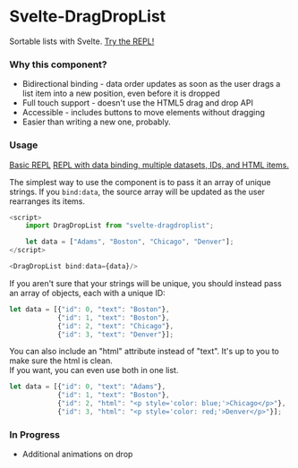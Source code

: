 # Svelte-DragDropList

Sortable lists with Svelte.  [Try the REPL!](https://svelte.dev/repl/915db3b3ed704fddb7ddfb64bcbc2624?version=3.22.2)

### Why this component?

* Bidirectional binding - data order updates as soon as the user drags a list item into a new position, even before it is dropped
* Full touch support - doesn't use the HTML5 drag and drop API
* Accessible - includes buttons to move elements without dragging
* Easier than writing a new one, probably.

### Usage

[Basic REPL](https://svelte.dev/repl/6fb61b9868734493aec65eb53dc1a4bd?version=3.22.2)
[REPL with data binding, multiple datasets, IDs, and HTML items.](https://svelte.dev/repl/915db3b3ed704fddb7ddfb64bcbc2624?version=3.22.2)

The simplest way to use the component is to pass it an array of unique strings.  If you `bind:data`, the source array will be updated as the user rearranges its items.
```js
<script>
    import DragDropList from "svelte-dragdroplist";

    let data = ["Adams", "Boston", "Chicago", "Denver"];
</script>

<DragDropList bind:data={data}/>
```

If you aren't sure that your strings will be unique, you should instead pass an array of objects, each with a unique ID:

```js
let data = [{"id": 0, "text": "Boston"}, 
            {"id": 1, "text": "Boston"}, 
            {"id": 2, "text": "Chicago"}, 
            {"id": 3, "text": "Denver"}];
```

You can also include an "html" attribute instead of "text".  It's up to you to make sure the html is clean.  
  If you want, you can even use both in one list.
```js
let data = [{"id": 0, "text": "Adams"}, 
            {"id": 1, "text": "Boston"}, 
            {"id": 2, "html": "<p style='color: blue;'>Chicago</p>"}, 
            {"id": 3, "html": "<p style='color: red;'>Denver</p>"}];
```

### In Progress

* Additional animations on drop